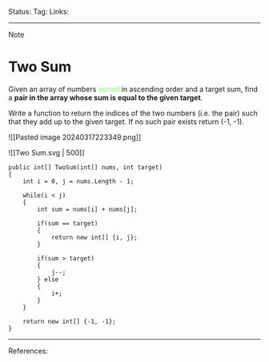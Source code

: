 Status: 
Tag:
Links:

---
> [!note] 
>  # Two Sum

Given an array of numbers <span style="color:#81fd83">sorted</span> in ascending order and a target sum, find a **pair in the array whose sum is equal to the given target**.

Write a function to return the indices of the two numbers (i.e. the pair) such that they add up to the given target. If no such pair exists return (-1, -1).

![[Pasted image 20240317223349.png]]

![[Two Sum.svg | 500]]

``` run-csharp
public int[] TwoSum(int[] nums, int target)
{ 
	int i = 0, j = nums.Length - 1;
	
	while(i < j)
	{
		int sum = nums[i] + nums[j];
		
		if(sum == target)
		{
			return new int[] {i, j};
		}
		
		if(sum > target)
		{
			j--;
		} else
		{
			i+;
		}
	}
	
	return new int[] {-1, -1};
}
```


---
References: